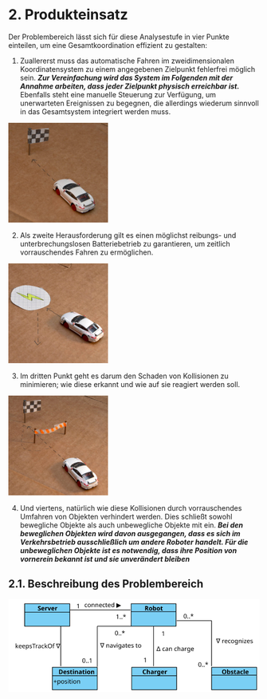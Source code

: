 # 2. Produkteinsatz
Der Problembereich lässt sich für diese Analysestufe in vier Punkte einteilen, um eine Gesamtkoordination effizient zu gestalten:

1. Zuallererst muss das automatische Fahren im zweidimensionalen Koordinatensystem zu einem angegebenen Zielpunkt fehlerfrei möglich sein. ***Zur Vereinfachung wird das System im Folgenden mit der Annahme arbeiten, dass jeder Zielpunkt physisch erreichbar ist.*** Ebenfalls steht eine manuelle Steuerung zur Verfügung, um unerwarteten Ereignissen zu begegnen, die allerdings wiederum sinnvoll in das Gesamtsystem integriert werden muss.<br>
<img src="/images/grafikZumProblembereich1.jpg" width="200">

2. Als zweite Herausforderung gilt es einen möglichst reibungs- und unterbrechungslosen Batteriebetrieb zu garantieren, um zeitlich vorrauschendes Fahren zu ermöglichen.<br>
<img src="/images/grafikZumProblembereich3.jpg" width="200">

3. Im dritten Punkt geht es darum den Schaden von Kollisionen zu minimieren; wie diese erkannt und wie auf sie reagiert werden soll.<br>
<img src="/images/grafikZumProblembereich2.jpg" width="200">

4. Und viertens, natürlich wie diese Kollisionen durch vorrauschendes Umfahren von Objekten verhindert werden. Dies schließt sowohl bewegliche Objekte als auch unbewegliche Objekte mit ein.
***Bei den beweglichen Objekten wird davon ausgegangen, dass es sich im Verkehrsbetrieb ausschließlich um andere Roboter handelt. Für die unbeweglichen Objekte ist es notwendig, dass ihre Position von vornerein bekannt ist und sie unverändert bleiben***

## 2.1. Beschreibung des Problembereich
<img src="/images/Problembereich.svg">
